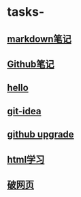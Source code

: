 # tasks-
## [markdown笔记](https://githubfast.com/rem-auto/tasks-/blob/main/markdown.md)
## [Github笔记](https://githubfast.com/rem-auto/tasks-/blob/main/GitHub.md)
## [hello](https://githubfast.com/rem-auto/tasks-/blob/main/hello.md)
## [git-idea](https://githubfast.com/rem-auto/tasks-/tree/main/git%20idea)
## [github upgrade](https://github.com/rem-auto/tasks-/blob/main/github%20upgrade.md)
## [html学习](https://github.com/rem-auto/tasks-/blob/main/html%E5%AD%A6%E4%B9%A0%E7%AC%94%E8%AE%B0.md)
## [破网页](https://github.com/rem-auto/tasks-/blob/main/%E4%B8%80%E4%B8%AAhtml.html)
